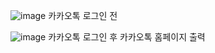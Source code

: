 ![image](https://github.com/kimsinyoung2/Cordova/assets/105351819/64ce7180-f04a-4700-9fe8-977846d9eef7)
카카오톡 로그인 전

![image](https://github.com/kimsinyoung2/Cordova/assets/105351819/d2edce98-ad02-4766-a1f1-762d35fc6d8c)
카카오톡 로그인 후 카카오톡 홈페이지 출력

